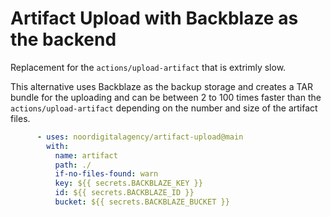 # Artifact Upload with Backblaze as the backend

Replacement for the `actions/upload-artifact` that is extrimly slow.

This alternative uses Backblaze as the backup storage and creates a TAR bundle for the uploading and can be between 2 to 100 times faster than the `actions/upload-artifact` depending on the number and size of the artifact files.

```yaml
      - uses: noordigitalagency/artifact-upload@main
        with:
          name: artifact
          path: ./
          if-no-files-found: warn
          key: ${{ secrets.BACKBLAZE_KEY }}
          id: ${{ secrets.BACKBLAZE_ID }}
          bucket: ${{ secrets.BACKBLAZE_BUCKET }}
```
